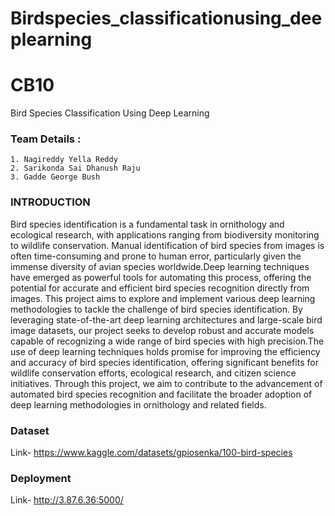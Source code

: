 # Birdspecies_classificationusing_deeplearning

# CB10

Bird Species Classification Using Deep Learning


### Team Details :
    1. Nagireddy Yella Reddy
    2. Sarikonda Sai Dhanush Raju
    3. Gadde George Bush
### INTRODUCTION
Bird species identification is a fundamental task in ornithology and ecological research, with applications ranging from biodiversity monitoring to wildlife conservation. Manual identification of bird species from images is often time-consuming and prone to human error, particularly given the immense diversity of avian species worldwide.Deep learning techniques have emerged as powerful tools for automating this process, offering the potential for accurate and efficient bird species recognition directly from images. This project aims to explore and implement various deep learning methodologies to tackle the challenge of bird species identification.
By leveraging state-of-the-art deep learning architectures and large-scale bird image datasets, our project seeks to develop robust and accurate models capable of recognizing a wide range of bird species with high precision.The use of deep learning techniques holds promise for improving the efficiency and accuracy of bird species identification, offering significant benefits for wildlife conservation efforts, ecological research, and citizen science initiatives. Through this project, we aim to contribute to the advancement of automated bird species recognition and facilitate the broader adoption of deep learning methodologies in ornithology and related fields.
### Dataset
Link- https://www.kaggle.com/datasets/gpiosenka/100-bird-species
### Deployment
Link- http://3.87.6.36:5000/
